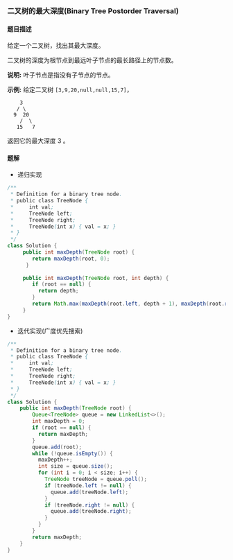 ### 二叉树的最大深度(Binary Tree Postorder Traversal)

#### 题目描述

给定一个二叉树，找出其最大深度。

二叉树的深度为根节点到最远叶子节点的最长路径上的节点数。

**说明:** 叶子节点是指没有子节点的节点。

**示例:**
给定二叉树 `[3,9,20,null,null,15,7]`，

```
    3
   / \
  9  20
    /  \
   15   7
```

返回它的最大深度 3 。

#### 题解

- 递归实现

```java
/**
 * Definition for a binary tree node.
 * public class TreeNode {
 *     int val;
 *     TreeNode left;
 *     TreeNode right;
 *     TreeNode(int x) { val = x; }
 * }
 */
class Solution {
     public int maxDepth(TreeNode root) {
        return maxDepth(root, 0);
      }
    
     public int maxDepth(TreeNode root, int depth) {
        if (root == null) {
          return depth;
        }
        return Math.max(maxDepth(root.left, depth + 1), maxDepth(root.right, depth + 1));
     }
}
```

- 迭代实现(广度优先搜索)

```java
/**
 * Definition for a binary tree node.
 * public class TreeNode {
 *     int val;
 *     TreeNode left;
 *     TreeNode right;
 *     TreeNode(int x) { val = x; }
 * }
 */
class Solution {
    public int maxDepth(TreeNode root) {
        Queue<TreeNode> queue = new LinkedList<>();
        int maxDepth = 0;
        if (root == null) {
          return maxDepth;
        }
        queue.add(root);
        while (!queue.isEmpty()) {
          maxDepth++;
          int size = queue.size();
          for (int i = 0; i < size; i++) {
            TreeNode treeNode = queue.poll();
            if (treeNode.left != null) {
              queue.add(treeNode.left);
            }
            if (treeNode.right != null) {
              queue.add(treeNode.right);
            }
          }
        }
        return maxDepth;
    }
}
```

